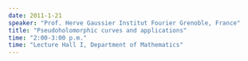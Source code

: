 ```yaml
---
date: 2011-1-21
speaker: "Prof. Herve Gaussier Institut Fourier Grenoble, France"
title: "Pseudoholomorphic curves and applications"
time: "2:00-3:00 p.m." 
time: "Lecture Hall I, Department of Mathematics"
---
```


